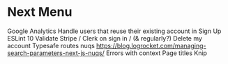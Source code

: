 # Next Menu

Google Analytics
Handle users that reuse their existing account in Sign Up 
ESLint 10
Validate Stripe / Clerk on sign in / (& regularly?)
Delete my account
Typesafe routes
nuqs https://blog.logrocket.com/managing-search-parameters-next-js-nuqs/
Errors with context
Page titles
Knip